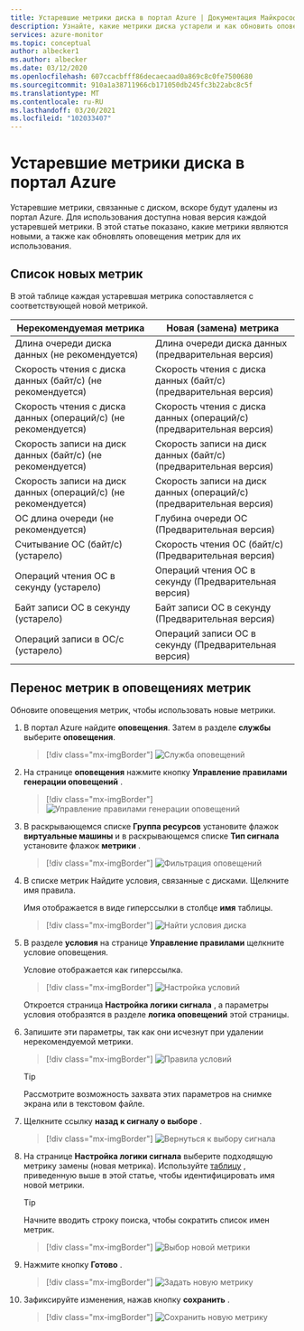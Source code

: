 ```yaml
---
title: Устаревшие метрики диска в портал Azure | Документация Майкрософт
description: Узнайте, какие метрики диска устарели и как обновить оповещения метрик для использования новых метрик.
services: azure-monitor
ms.topic: conceptual
author: albecker1
ms.author: albecker
ms.date: 03/12/2020
ms.openlocfilehash: 607ccacbfff86decaecaad0a869c8c0fe7500680
ms.sourcegitcommit: 910a1a38711966cb171050db245fc3b22abc8c5f
ms.translationtype: MT
ms.contentlocale: ru-RU
ms.lasthandoff: 03/20/2021
ms.locfileid: "102033407"
---
```

# <a name="disk-metrics-deprecation-in-the-azure-portal"></a>Устаревшие метрики диска в портал Azure

Устаревшие метрики, связанные с диском, вскоре будут удалены из портал Azure. Для использования доступна новая версия каждой устаревшей метрики. В этой статье показано, какие метрики являются новыми, а также как обновлять оповещения метрик для их использования.

## <a name="list-of-new-metrics"></a>Список новых метрик

В этой таблице каждая устаревшая метрика сопоставляется с соответствующей новой метрикой. 

|Нерекомендуемая метрика|Новая (замена) метрика|
|----|----|
|Длина очереди диска данных (не рекомендуется)|Длина очереди диска данных (предварительная версия)|
|Скорость чтения с диска данных (байт/с) (не рекомендуется)|Скорость чтения с диска данных (байт/с) (предварительная версия)|
|Скорость чтения с диска данных (операций/с) (не рекомендуется)|Скорость чтения с диска данных (операций/с) (предварительная версия)|
|Скорость записи на диск данных (байт/с) (не рекомендуется)|Скорость записи на диск данных (байт/с) (предварительная версия)|
|Скорость записи на диск данных (операций/с) (не рекомендуется)|Скорость записи на диск данных (операций/с) (предварительная версия)|
|ОС длина очереди (не рекомендуется)|Глубина очереди ОС (Предварительная версия)|
|Считывание ОС (байт/с) (устарело)|Скорость чтения ОС (байт/с) (Предварительная версия)|
|Операций чтения ОС в секунду (устарело)|Операций чтения ОС в секунду (Предварительная версия)|
|Байт записи ОС в секунду (устарело)|Байт записи ОС в секунду (Предварительная версия)|
|Операций записи в ОС/с (устарело)|Операций записи ОС в секунду (Предварительная версия)|

<a id="update-metrics" />

## <a name="migrate-metrics-in-your-metric-alerts"></a>Перенос метрик в оповещениях метрик

Обновите оповещения метрик, чтобы использовать новые метрики.

1. В портал Azure найдите **оповещения**. Затем в разделе **службы** выберите **оповещения**.

   > [!div class="mx-imgBorder"]
   > ![Служба оповещений](./media/portal-disk-metrics-deprecation/alert-service-azure-portal.png)

2. На странице **оповещения** нажмите кнопку **Управление правилами генерации оповещений** . 

   > [!div class="mx-imgBorder"]
   > ![Управление правилами генерации оповещений](./media/portal-disk-metrics-deprecation/manage-alert-rules-button.png)

3. В раскрывающемся списке **Группа ресурсов** установите флажок **виртуальные машины** и в раскрывающемся списке **Тип сигнала** установите флажок **метрики** . 

   > [!div class="mx-imgBorder"]
   > ![Фильтрация оповещений](./media/portal-disk-metrics-deprecation/filter-alerts.png)

4. В списке метрик Найдите условия, связанные с дисками. Щелкните имя правила. 

   Имя отображается в виде гиперссылки в столбце **имя** таблицы.

   > [!div class="mx-imgBorder"]
   > ![Найти условия диска](./media/portal-disk-metrics-deprecation/find-disk-conditions.png)

5. В разделе **условия** на странице **Управление правилами** щелкните условие оповещения. 

   Условие отображается как гиперссылка.  

   > [!div class="mx-imgBorder"]
   > ![Настройка условий](./media/portal-disk-metrics-deprecation/adjust-condition.png)

   Откроется страница **Настройка логики сигнала** , а параметры условия отобразятся в разделе **логика оповещений** этой страницы.

6. Запишите эти параметры, так как они исчезнут при удалении нерекомендуемой метрики.

   > [!div class="mx-imgBorder"]
   > ![Правила условий](./media/portal-disk-metrics-deprecation/condition-rules.png)

   > [!TIP] 
   > Рассмотрите возможность захвата этих параметров на снимке экрана или в текстовом файле. 

7. Щелкните ссылку **назад к сигналу о выборе** .

   > [!div class="mx-imgBorder"]
   > ![Вернуться к выбору сигнала](./media/portal-disk-metrics-deprecation/back-to-signal-selection.png)

8. На странице **Настройка логики сигнала** выберите подходящую метрику замены (новая метрика). Используйте [таблицу](#update-metrics) , приведенную выше в этой статье, чтобы идентифицировать имя новой метрики.

   > [!TIP] 
   > Начните вводить строку поиска, чтобы сократить список имен метрик. 

   > [!div class="mx-imgBorder"]
   > ![Выбор новой метрики](./media/portal-disk-metrics-deprecation/choose-new-metric.png)

9. Нажмите кнопку **Готово** . 

   > [!div class="mx-imgBorder"]
   > ![Задать новую метрику](./media/portal-disk-metrics-deprecation/set-new-metric.png)

10. Зафиксируйте изменения, нажав кнопку **сохранить** . 

    > [!div class="mx-imgBorder"]
    > ![Сохранить новую метрику](./media/portal-disk-metrics-deprecation/save-new-metric.png)






